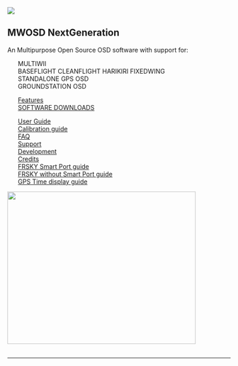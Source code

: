 
[![](https://www.paypalobjects.com/en_GB/i/btn/btn_donate_SM.gif)](https://www.paypal.com/cgi-bin/webscr?cmd=_donations&business=EBS76N8F426G2&lc=GB&item_name=MW%2dOSD&item_number=R1%2e3&currency_code=GBP&bn=PP%2dDonationsBF%3abtn_donate_SM%2egif%3aNonHosted)
## MWOSD NextGeneration ##

An Multipurpose Open Source OSD software with support for:
<ul class="task-list">
<li>MULTIWII</li>
<li>BASEFLIGHT CLEANFLIGHT HARIKIRI FIXEDWING</li>
<li>STANDALONE GPS OSD</li>
<li>GROUNDSTATION OSD</li>
</ul>
<ul class="task-list">
<li><a href='DOCUMENTATION/Features.md'>Features</a></li>
<li><a href='DOCUMENTATION/Downloads.md'>SOFTWARE DOWNLOADS</a></li>
</ul>
<ul class="task-list">
<li><a href='DOCUMENTATION/User_Guide.md'>User Guide</a></li>
<li><a href='DOCUMENTATION/Calibration.md'>Calibration guide</a></li>
<li><a href='DOCUMENTATION/FAQ.md'>FAQ</a></li>
<li><a href='http://fpvlab.com/forums/showthread.php?34250-MWOSD-for-MULTIWII-NAZE32-BASEFLIGHT-HARIKIRI'>Support</a></li>
<li><a href='http://www.multiwii.com/forum/viewtopic.php?f=8&t=4865'>Development</a></li>
<li><a href='DOCUMENTATION/Credits.md'>Credits</a></li>
<li><a href='DOCUMENTATION/Frsky_SPort.md'>FRSKY Smart Port guide</a></li>
<li><a href='DOCUMENTATION/Frsky_SPort_Host.md'>FRSKY without Smart Port guide</a></li>
<li><a href='DOCUMENTATION/GPSTime.md'>GPS Time display guide</a></li>
</ul>

<a href='http://www.youtube.com/watch?feature=player_embedded&v=FCIyhbT1kK0' target='_blank'><img src='http://img.youtube.com/vi/FCIyhbT1kK0/0.jpg' width='425' height=344 /></a><br>
<br>
<hr />
